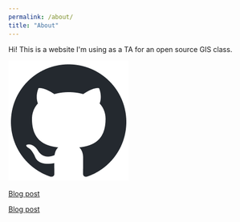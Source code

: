```yaml
---
permalink: /about/
title: "About"
---
```


Hi! This is a website I'm using as a TA for an open source GIS class.

![GitHub logo](/assets/images/github-mark.png)

[Blog post](https://liam-w-smith.github.io/test_website/blog/gis-science/)

[Blog post](/Blog/gis-science)